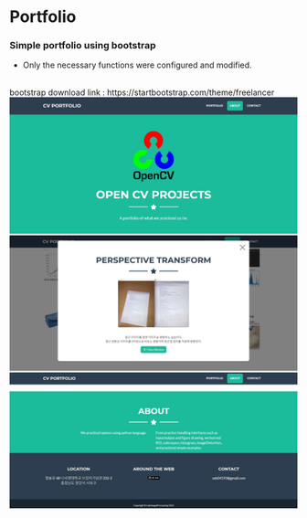 # Portfolio
### Simple portfolio using bootstrap
- Only the necessary functions were configured and modified.
<br>
bootstrap download link : https://startbootstrap.com/theme/freelancer
<br>
<div align="center">
  <img alt="..." src="./image/page1.JPG" />
</div>
<div align="center">
  <img alt="..." src="./image/page2.JPG" />
</div>
<div align="center">
  <img alt="..." src="./image/page3.JPG" />
</div>

